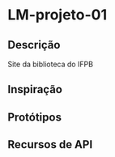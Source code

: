 # LM-projeto-01
## Descrição
Site da biblioteca do IFPB
## Inspiração

## Protótipos
## Recursos de API
